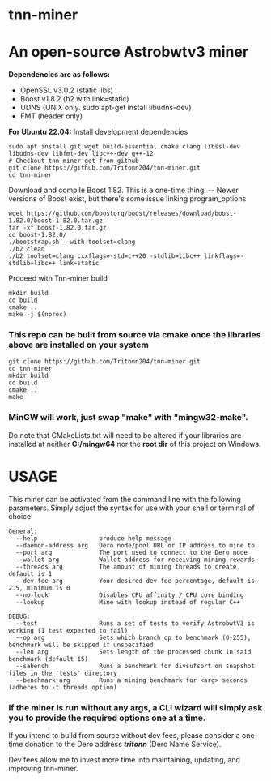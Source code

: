 # tnn-miner
# An open-source Astrobwtv3 miner

**Dependencies are as follows:**
  - OpenSSL v3.0.2 (static libs)
  - Boost v1.8.2 (b2 with link=static)
  - UDNS (UNIX only. sudo apt-get install libudns-dev)
  - FMT (header only)

**For Ubuntu 22.04:**
Install development dependencies
```
sudo apt install git wget build-essential cmake clang libssl-dev libudns-dev libfmt-dev libc++-dev g++-12
# Checkout tnn-miner got from github
git clone https://github.com/Tritonn204/tnn-miner.git
cd tnn-miner
```

Download and compile Boost 1.82.  This is a one-time thing.
-- Newer versions of Boost exist, but there's some issue linking program_options
```
wget https://github.com/boostorg/boost/releases/download/boost-1.82.0/boost-1.82.0.tar.gz
tar -xf boost-1.82.0.tar.gz
cd boost-1.82.0/
./bootstrap.sh --with-toolset=clang 
./b2 clean
./b2 toolset=clang cxxflags=-std=c++20 -stdlib=libc++ linkflags=-stdlib=libc++ link=static
```
Proceed with Tnn-miner build
```
mkdir build
cd build
cmake ..
make -j $(nproc)
```

### This repo can be built from source via cmake once the libraries above are installed on your system
```
git clone https://github.com/Tritonn204/tnn-miner.git
cd tnn-miner
mkdir build
cd build
cmake ..
make
```
### MinGW will work, just swap "make" with "mingw32-make".

Do note that CMakeLists.txt will need to be altered if your libraries are installed at neither **C:/mingw64** nor the **root dir** of this project on Windows.

# USAGE
This miner can be activated from the command line with the following parameters. Simply adjust the syntax for use with your shell or terminal of choice!
```
General:
  --help                 produce help message
  --daemon-address arg   Dero node/pool URL or IP address to mine to
  --port arg             The port used to connect to the Dero node
  --wallet arg           Wallet address for receiving mining rewards
  --threads arg          The amount of mining threads to create, default is 1
  --dev-fee arg          Your desired dev fee percentage, default is 2.5, minimum is 0
  --no-lock              Disables CPU affinity / CPU core binding
  --lookup               Mine with lookup instead of regular C++

DEBUG:
  --test                 Runs a set of tests to verify AstrobwtV3 is working (1 test expected to fail)
  --op arg               Sets which branch op to benchmark (0-255), benchmark will be skipped if unspecified
  --len arg              Sets length of the processed chunk in said benchmark (default 15)
  --sabench              Runs a benchmark for divsufsort on snapshot files in the 'tests' directory
  --benchmark arg        Runs a mining benchmark for <arg> seconds (adheres to -t threads option) 
```
### If the miner is run without any args, a CLI wizard will simply ask you to provide the required options one at a time.

If you intend to build from source without dev fees, please consider a one-time donation to the Dero address **_tritonn_** (Dero Name Service). 

Dev fees allow me to invest more time into maintaining, updating, and improving tnn-miner.

